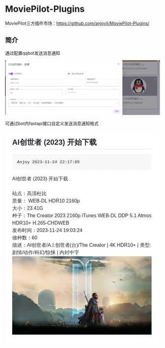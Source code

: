 # MoviePilot-Plugins
MoviePilot三方插件市场：https://github.com/anjoyli/MoviePilot-Plugins/

## 简介
通过配置qqbot发送消息通知

![](./assets/qq_config.png)

可通过bot内fastapi接口自定义发送消息通知格式

![](./assets/download.jpg)